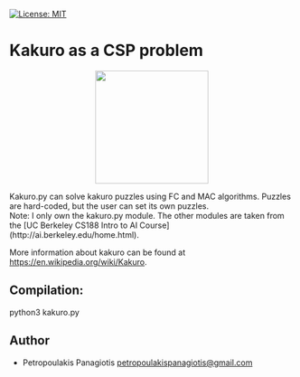 [![License: MIT](https://img.shields.io/badge/License-MIT-yellow.svg)](https://opensource.org/licenses/MIT)
# Kakuro as a CSP problem 
<p align="center">
  <img  width="200" height="200" src="https://upload.wikimedia.org/wikipedia/commons/thumb/c/c8/Kakuro_black_box.svg/375px-Kakuro_black_box.svg.png">
</p>
Kakuro.py can solve kakuro puzzles using FC and MAC algorithms. Puzzles are hard-coded, but the user can set its own puzzles. <br />
Note: I only own the kakuro.py module. The other modules are taken from the [UC Berkeley CS188 Intro to AI Course](http://ai.berkeley.edu/home.html). <br />

More information about kakuro can be found at https://en.wikipedia.org/wiki/Kakuro.

## Compilation: 
python3 kakuro.py

## Author
* Petropoulakis Panagiotis petropoulakispanagiotis@gmail.com
